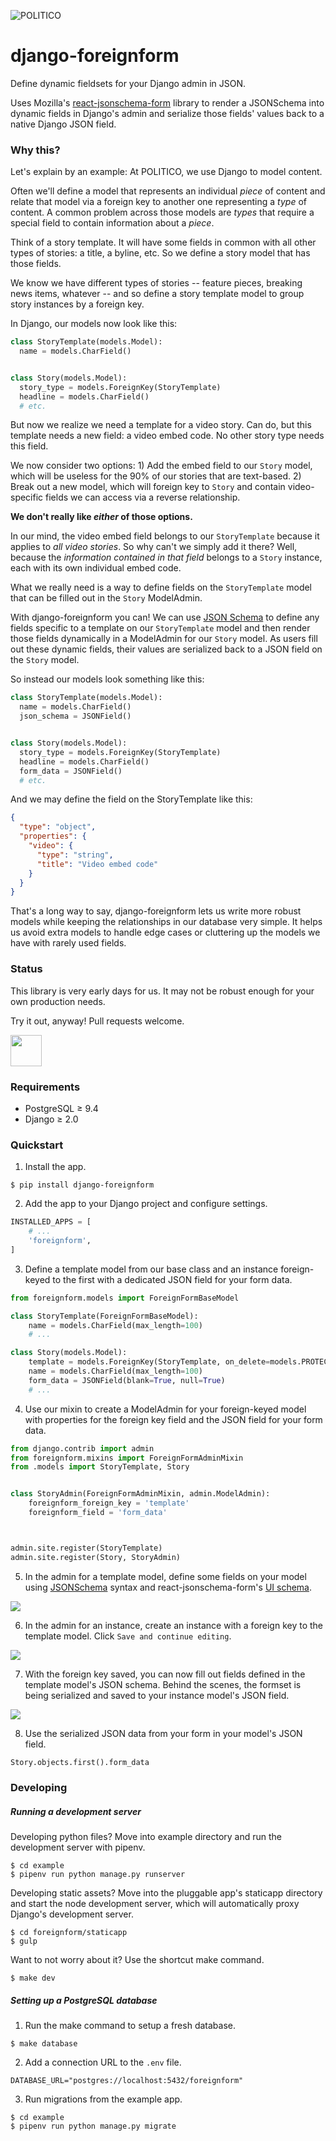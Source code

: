 ![POLITICO](https://rawgithub.com/The-Politico/src/master/images/logo/badge.png)

# django-foreignform

Define dynamic fieldsets for your Django admin in JSON.

Uses Mozilla's [react-jsonschema-form](https://github.com/mozilla-services/react-jsonschema-form) library to render a JSONSchema into dynamic fields in Django's admin and serialize those fields' values back to a native Django JSON field.

### Why this?

Let's explain by an example: At POLITICO, we use Django to model content.

Often we'll define a model that represents an individual _piece_ of content and relate that model via a foreign key to another one representing a _type_ of content. A common problem across those models are _types_ that require a special field to contain information about a _piece_.

Think of a story template. It will have some fields in common with all other types of stories: a title, a byline, etc. So we define a story model that has those fields.

We know we have different types of stories -- feature pieces, breaking news items, whatever -- and so define a story template model to group story instances by a foreign key.

In Django, our models now look like this:

  ```python
  class StoryTemplate(models.Model):
    name = models.CharField()


  class Story(models.Model):
    story_type = models.ForeignKey(StoryTemplate)
    headline = models.CharField()
    # etc.
  ```

But now we realize we need a template for a video story. Can do, but this template needs a new field: a video embed code. No other story type needs this field.

We now consider two options: 1) Add the embed field to our `Story` model, which will be useless for the 90% of our stories that are text-based. 2) Break out a new model, which will foreign key to `Story` and contain video-specific fields we can access via a reverse relationship.

**We don't really like _either_ of those options.**

In our mind, the video embed field belongs to our `StoryTemplate` because it applies to _all video stories_. So why can't we simply add it there? Well, because the _information contained in that field_ belongs to a `Story` instance, each with its own individual embed code.

What we really need is a way to define fields on the `StoryTemplate` model that can be filled out in the `Story` ModelAdmin.

With django-foreignform you can! We can use [JSON Schema](http://json-schema.org/) to define any fields specific to a template on our `StoryTemplate` model and then render those fields dynamically in a ModelAdmin for our `Story` model. As users fill out these dynamic fields, their values are serialized back to a JSON field on the `Story` model.

So instead our models look something like this:

  ```python
  class StoryTemplate(models.Model):
    name = models.CharField()
    json_schema = JSONField()


  class Story(models.Model):
    story_type = models.ForeignKey(StoryTemplate)
    headline = models.CharField()
    form_data = JSONField()
    # etc.
  ```

And we may define the field on the StoryTemplate like this:

  ```json
  {
    "type": "object",
    "properties": {
      "video": {
        "type": "string",
        "title": "Video embed code"
      }
    }
  }
  ```

That's a long way to say, django-foreignform lets us write more robust models while keeping the relationships in our database very simple. It helps us avoid extra models to handle edge cases or cluttering up the models we have with rarely used fields.


### Status

This library is very early days for us. It may not be robust enough for your own production needs.

Try it out, anyway! Pull requests welcome.

<img width=50 src="docs/images/construction.png" />


### Requirements

- PostgreSQL ≥ 9.4
- Django ≥ 2.0

### Quickstart

1. Install the app.

  ```
  $ pip install django-foreignform
  ```

2. Add the app to your Django project and configure settings.

  ```python
  INSTALLED_APPS = [
      # ...
      'foreignform',
  ]
  ```
3. Define a template model from our base class and an instance foreign-keyed to the first with a dedicated JSON field for your form data.

  ```python
  from foreignform.models import ForeignFormBaseModel

  class StoryTemplate(ForeignFormBaseModel):
      name = models.CharField(max_length=100)
      # ...

  class Story(models.Model):
      template = models.ForeignKey(StoryTemplate, on_delete=models.PROTECT)
      name = models.CharField(max_length=100)
      form_data = JSONField(blank=True, null=True)
      # ...
  ```
4. Use our mixin to create a ModelAdmin for your foreign-keyed model with properties for the foreign key field and the JSON field for your form data.

  ```python
  from django.contrib import admin
  from foreignform.mixins import ForeignFormAdminMixin
  from .models import StoryTemplate, Story


  class StoryAdmin(ForeignFormAdminMixin, admin.ModelAdmin):
      foreignform_foreign_key = 'template'
      foreignform_field = 'form_data'



  admin.site.register(StoryTemplate)
  admin.site.register(Story, StoryAdmin)
  ```

5. In the admin for a template model, define some fields on your model using [JSONSchema](http://json-schema.org/) syntax and react-jsonschema-form's [UI schema](https://github.com/mozilla-services/react-jsonschema-form#the-uischema-object).

  ![](docs/images/template-add.png)

6. In the admin for an instance, create an instance with a foreign key to the template model. Click `Save and continue editing`.

  ![](docs/images/instance-add.png)

7. With the foreign key saved, you can now fill out fields defined in the template model's JSON schema. Behind the scenes, the formset is being serialized and saved to your instance model's JSON field.

  ![](docs/images/instance-change.png)

8. Use the serialized JSON data from your form in your model's JSON field.

  ```python
  Story.objects.first().form_data
  ```

### Developing

##### Running a development server

Developing python files? Move into example directory and run the development server with pipenv.

  ```
  $ cd example
  $ pipenv run python manage.py runserver
  ```

Developing static assets? Move into the pluggable app's staticapp directory and start the node development server, which will automatically proxy Django's development server.

  ```
  $ cd foreignform/staticapp
  $ gulp
  ```

Want to not worry about it? Use the shortcut make command.

  ```
  $ make dev
  ```

##### Setting up a PostgreSQL database

1. Run the make command to setup a fresh database.

  ```
  $ make database
  ```

2. Add a connection URL to the `.env` file.

  ```
  DATABASE_URL="postgres://localhost:5432/foreignform"
  ```

3. Run migrations from the example app.

  ```
  $ cd example
  $ pipenv run python manage.py migrate
  ```
